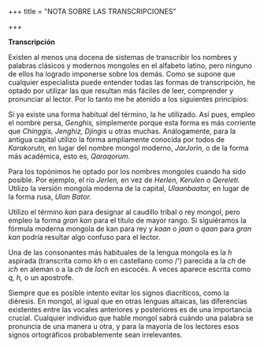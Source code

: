 +++
title = "NOTA SOBRE LAS TRANSCRIPCIONES"

+++



**Transcripción**

Existen al menos una docena de sistemas de transcribir los nombres y palabras clásicos y modernos mongoles en el alfabeto latino, pero ninguno de ellos ha logrado imponerse sobre los demás. Como se supone que cualquier especialista puede entender todas las formas de transcripción, he optado por utilizar las que resultan más fáciles de leer, comprender y pronunciar al lector. Por lo tanto me he atenido a los siguientes principios:

Si ya existe una forma habitual del término, la he utilizado. Así pues, empleo el nombre persa, *Genghis,* simplemente porque esta forma es más corriente que *Chinggis, Jenghiz, Djingis* u otras muchas. Análogamente, para la antigua capital utilizo la forma ampliamente conocida por todos de *Karakorutn,* en lugar del nombre mongol moderno, *JarJorin,* o de la forma más académica, esto es, *Qaraqorum.*

Para los topónimos he optado por los nombres mongoles cuando ha sido posible. Por ejemplo, el río *Jerlen,* en vez de *Herlen, Kerulen o Qereleti.* Utilizo la versión mongola moderna de la capital, *Ulaanbaatar,* en lugar de la forma rusa, *Ulan Bator.*

Utilizo el término *kan* para designar al caudillo tribal o rey mongol, pero empleo la forma *gran kan* para el título de mayor rango. Si siguiéramos la fórmula moderna mongola de kan para rey y *kaan* o *jaan* o *qaan* para *gran kan* podría resultar algo confuso para el lector.

Una de las consonantes más habituales de la lengua mongola es la *h* aspirada \(transcrita como *kh* o en castellano como /'\) parecida a la *ch* de *ich* en alemán o a la *ch* de *loch* en escocés. A veces aparece escrita como *q, h,* o un apostrofe.

Siempre que es posible intento evitar los signos diacríticos, como la diéresis. En mongol, al igual que en otras lenguas altaicas, las diferencias existentes entre las vocales anteriores y posteriores es de una importancia crucial. Cualquier individuo que hable mongol sabrá cuándo una palabra se pronuncia de una manera u otra, y para la mayoría de los lectores esos signos ortográficos probablemente sean irrelevantes.




